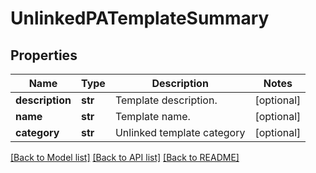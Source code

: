 # UnlinkedPATemplateSummary


## Properties
Name | Type | Description | Notes
------------ | ------------- | ------------- | -------------
**description** | **str** | Template description. | [optional] 
**name** | **str** | Template name. | [optional] 
**category** | **str** | Unlinked template category | [optional] 

[[Back to Model list]](../README.md#documentation-for-models) [[Back to API list]](../README.md#documentation-for-api-endpoints) [[Back to README]](../README.md)


